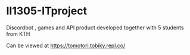 # II1305-ITproject
Discordbot , games and API product developed together with 5 students from KTH

Can be viewed at https://tomotori.tobiky.repl.co/
